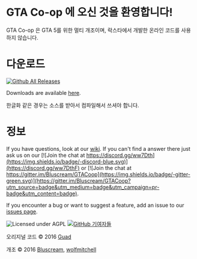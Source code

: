 # GTA Co-op 에 오신 것을 환영합니다!
GTA Co-op 은 GTA 5를 위한 멀티 개조이며, 락스타에서 개발한 온라인 코드를 사용하지 않습니다.



# 다운로드
[![Github All Releases](https://img.shields.io/github/downloads/Bluscream/GTACoop/total.svg)]()

Downloads are available [here](https://github.com/Bluscream/GTACoop/releases).

한글화 같은 경우는 소스를 받아서 컴파일해서 쓰셔야 합니다.


# 정보

If you have
questions, look at our [wiki](https://github.com/Guad/GTACoop/wiki). If you can't find a answer there just ask us on our [![Join the chat at https://discord.gg/ww7Dth](https://img.shields.io/badge/-discord-blue.svg)](https://discord.gg/ww7DthF) or [![Join the chat at https://gitter.im/Bluscream/GTACoop](https://img.shields.io/badge/-gitter-green.svg)](https://gitter.im/Bluscream/GTACoop?utm_source=badge&utm_medium=badge&utm_campaign=pr-badge&utm_content=badge).

If you encounter a bug or want to suggest a feature, add an issue to our [issues page](https://github.com/Bluscream/GTACoop/issues).

![Licensed under AGPL](https://img.shields.io/badge/license-AGPL-white.svg) [![GitHub 기여자들](https://img.shields.io/github/contributors/Bluscream/GTACoop.svg)]()

오리지널 코드 © 2016 [Guad](https://github.com/Guad)

개조 © 2016 [Bluscream](https://github.com/Bluscream), [wolfmitchell](https://github.com/soccermitchy)
